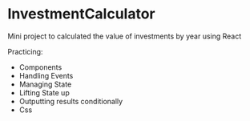 # InvestmentCalculator
Mini project to calculated the value of investments by year using React

Practicing:
- Components
- Handling Events
- Managing State
- Lifting State up
- Outputting results conditionally
- Css
